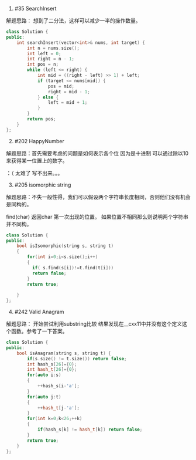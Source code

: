 1. #35 SearchInsert

解题思路： 想到了二分法，这样可以减少一半的操作数量。

```cpp
class Solution {
public:
    int searchInsert(vector<int>& nums, int target) {
        int n = nums.size();
        int left = 0;
      	int right = n - 1;
      	int pos = n;
        while (left <= right) {
            int mid = ((right - left) >> 1) + left;
            if (target <= nums[mid]) {
                pos = mid;
                right = mid - 1;
            } else {
                left = mid + 1;
            }
        }
        return pos;
    }
};

```



2. #202 HappyNumber

解题思路：首先需要考虑的问题是如何表示各个位 因为是十进制 可以通过除以10来获得某一位置上的数字。

：（ 太难了 写不出来。。。





3. #205 isomorphic string 

解题思路：不失一般性得，我们可以假设两个字符串长度相同，否则他们没有机会是同构的。

find(char) 返回char 第一次出现的位置。 如果位置不相同那么则说明两个字符串并不同构。

```cpp
class Solution {
public:
    bool isIsomorphic(string s, string t) 
    {   
        for(int i=0;i<s.size();i++)
        {
          if( s.find(s[i])!=t.find(t[i])) 
          return false;
        }
        return true;
       
    }
};

```



4. #242 Valid Anagram

解题思路： 开始尝试利用substring比较 结果发现在__cxx11中并没有这个定义这个函数。参考了一下答案。



```cpp
class Solution {
public:
    bool isAnagram(string s, string t) {
        if(s.size() != t.size()) return false;
        int hash_s[26]={0};
        int hash_t[26]={0};
        for(auto i:s)
        {
            ++hash_s[i-'a'];
        }
        for(auto j:t)
        {
            ++hash_t[j-'a'];
        }
        for(int k=0;k<26;++k)
        {
            if(hash_s[k] != hash_t[k]) return false;
        }
        return true;
    }
};


```

